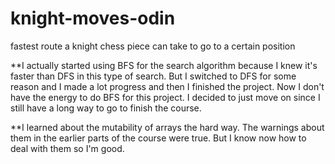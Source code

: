 # knight-moves-odin
fastest route a knight chess piece can take to go to a certain position

**I actually started using BFS for the search algorithm because I knew it's faster than DFS in this type of search. But I switched to DFS for some reason and I made a lot progress and then I finished the project. Now I don't have the energy to do BFS for this project. I decided to just move on since I still have a long way to go to finish the course.

**I learned about the mutability of arrays the hard way. The warnings about them in the earlier parts of the course were true. But I know now how to deal with them so I'm good.
